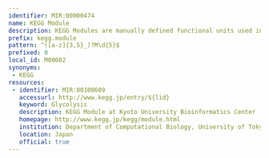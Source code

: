 ```yaml
---
identifier: MIR:00000474
name: KEGG Module
description: KEGG Modules are manually defined functional units used in the annotation and biological interpretation of sequenced genomes. Each module corresponds to a set of 'KEGG Orthology' (MIR:00000116) entries. KEGG Modules can represent pathway, structural, functional or signature modules.
prefix: kegg.module
pattern: ^([a-z]{3,5}_)?M\d{5}$
prefixed: 0
local_id: M00002
synonyms:
 - KEGG
resources:
 - identifier: MIR:00100609
   accessurl: http://www.kegg.jp/entry/${lid}
   keyword: Glycolysis
   description: KEGG Module at Kyoto University Bioinformatics Center
   homepage: http://www.kegg.jp/kegg/module.html
   institution: Department of Computational Biology, University of Tokyo, Tokyo
   location: Japan
   official: true
---
```

